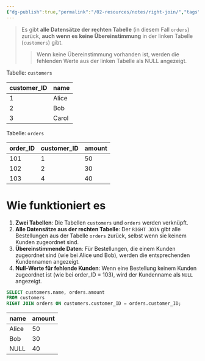 ```yaml
---
{"dg-publish":true,"permalink":"/02-resources/notes/right-join/","tags":["datenbank","code/SQL"],"noteIcon":"","updated":"2025-08-26T16:35:07.000+02:00"}
---
```


>Es gibt **alle Datensätze der rechten Tabelle** (in diesem Fall `orders`) zurück, **auch wenn es keine Übereinstimmung** in der linken Tabelle (`customers`) gibt. 
>>Wenn keine Übereinstimmung vorhanden ist, werden die fehlenden Werte aus der linken Tabelle als NULL angezeigt.

Tabelle: `customers` 

|customer_ID|name|
|---|---|
|1|Alice|
|2|Bob|
|3|Carol|

Tabelle: `orders` 

|order_ID|customer_ID|amount|
|---|---|---|
|101|1|50|
|102|2|30|
|103|4|40|

# Wie funktioniert es

1. **Zwei Tabellen**: Die Tabellen `customers` und `orders` werden verknüpft.
2. **Alle Datensätze aus der rechten Tabelle**: Der `RIGHT JOIN` gibt alle Bestellungen aus der Tabelle `orders` zurück, selbst wenn sie keinem Kunden zugeordnet sind.
3. **Übereinstimmende Daten**: Für Bestellungen, die einem Kunden zugeordnet sind (wie bei Alice und Bob), werden die entsprechenden Kundennamen angezeigt.
4. **Null-Werte für fehlende Kunden**: Wenn eine Bestellung keinem Kunden zugeordnet ist (wie bei order_ID = 103), wird der Kundenname als `NULL` angezeigt.

```sql
SELECT customers.name, orders.amount
FROM customers
RIGHT JOIN orders ON customers.customer_ID = orders.customer_ID;
```

| name  | amount |
| ----- | ------ |
| Alice | 50     |
| Bob   | 30     |
| NULL  | 40     |
